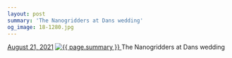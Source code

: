 ```yaml
---
layout: post
summary: 'The Nanogridders at Dans wedding'
og_image: 18-1280.jpg
---
```


<p>
  <time>
    <a href="/18">August 21, 2021</a>
  </time>
  <a href="/18">
    <img src="{{ site.assets_url }}/18-640.jpg" srcset="{{ site.assets_url }}/18-320.jpg 320w, {{ site.assets_url }}/18-640.jpg 640w, {{ site.assets_url }}/18-960.jpg 960w, {{ site.assets_url }}/18-1280.jpg 1280w" sizes="(min-width: 700px) 50vw, calc(100vw - 2rem)" alt="{{ page.summary }}" />
  </a>
  <span>The Nanogridders at Dans wedding</span>
</p>
